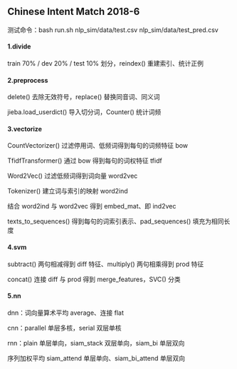 ## Chinese Intent Match 2018-6

测试命令：bash run.sh nlp_sim/data/test.csv nlp_sim/data/test_pred.csv

#### 1.divide

train 70% / dev 20% / test 10% 划分，reindex() 重建索引、统计正例

#### 2.preprocess

delete() 去除无效符号，replace() 替换同音词、同义词

jieba.load_userdict() 导入切分词，Counter() 统计词频

#### 3.vectorize

CountVectorizer() 过滤停用词、低频词得到每句的词频特征 bow

TfidfTransformer() 通过 bow 得到每句的词权特征 tfidf

Word2Vec() 过滤低频词得到词向量 word2vec

Tokenizer() 建立词与索引的映射 word2ind

结合 word2ind 与 word2vec 得到 embed_mat、即 ind2vec

texts_to_sequences() 得到每句的词索引表示、pad_sequences() 填充为相同长度

#### 4.svm

subtract() 两句相减得到 diff 特征、multiply() 两句相乘得到 prod 特征

concat() 连接 diff 与 prod 得到 merge_features，SVC() 分类

#### 5.nn

dnn：词向量算术平均 average、连接 flat

cnn：parallel 单层多核，serial 双层单核

rnn：plain 单层单向，siam_stack 双层单向，siam_bi 单层双向

序列加权平均 siam_attend 单层单向、siam_bi_attend 单层双向